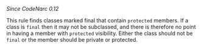 *Since CodeNarc 0.12*

This rule finds classes marked final that contain `protected` members.
If a class is `final` then it may not be subclassed, and there is
therefore no point in having a member with `protected` visibility.
Either the class should not be `final` or the member should be private
or protected.
